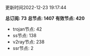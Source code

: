 更新时间2022-12-23 19:17:44

**总订阅: 73**
**总节点: 1407**
**有效节点: 420**
- trojan节点: 42
- ss节点: 138
- v2ray节点: 238
- ssr节点: 2
